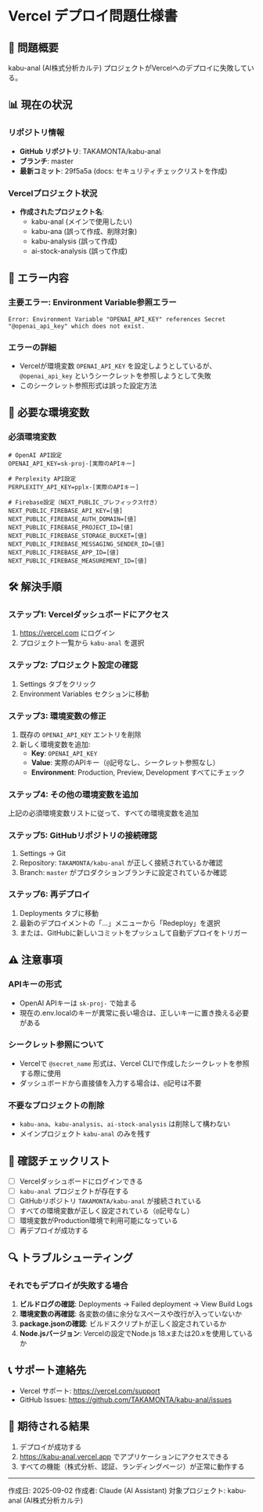# Vercel デプロイ問題仕様書

## 🔴 問題概要

kabu-anal (AI株式分析カルテ) プロジェクトがVercelへのデプロイに失敗している。

## 📊 現在の状況

### リポジトリ情報

- **GitHub リポジトリ**: TAKAMONTA/kabu-anal
- **ブランチ**: master
- **最新コミット**: 29f5a5a (docs: セキュリティチェックリストを作成)

### Vercelプロジェクト状況

- **作成されたプロジェクト名**:
  - kabu-anal (メインで使用したい)
  - kabu-ana (誤って作成、削除対象)
  - kabu-analysis (誤って作成)
  - ai-stock-analysis (誤って作成)

## 🚫 エラー内容

### 主要エラー: Environment Variable参照エラー

```
Error: Environment Variable "OPENAI_API_KEY" references Secret "@openai_api_key" which does not exist.
```

### エラーの詳細

- Vercelが環境変数 `OPENAI_API_KEY` を設定しようとしているが、`@openai_api_key` というシークレットを参照しようとして失敗
- このシークレット参照形式は誤った設定方法

## 🔧 必要な環境変数

### 必須環境変数

```env
# OpenAI API設定
OPENAI_API_KEY=sk-proj-[実際のAPIキー]

# Perplexity API設定
PERPLEXITY_API_KEY=pplx-[実際のAPIキー]

# Firebase設定（NEXT_PUBLIC_プレフィックス付き）
NEXT_PUBLIC_FIREBASE_API_KEY=[値]
NEXT_PUBLIC_FIREBASE_AUTH_DOMAIN=[値]
NEXT_PUBLIC_FIREBASE_PROJECT_ID=[値]
NEXT_PUBLIC_FIREBASE_STORAGE_BUCKET=[値]
NEXT_PUBLIC_FIREBASE_MESSAGING_SENDER_ID=[値]
NEXT_PUBLIC_FIREBASE_APP_ID=[値]
NEXT_PUBLIC_FIREBASE_MEASUREMENT_ID=[値]
```

## 🛠️ 解決手順

### ステップ1: Vercelダッシュボードにアクセス

1. https://vercel.com にログイン
2. プロジェクト一覧から `kabu-anal` を選択

### ステップ2: プロジェクト設定の確認

1. Settings タブをクリック
2. Environment Variables セクションに移動

### ステップ3: 環境変数の修正

1. 既存の `OPENAI_API_KEY` エントリを削除
2. 新しく環境変数を追加:
   - **Key**: `OPENAI_API_KEY`
   - **Value**: 実際のAPIキー（`@`記号なし、シークレット参照なし）
   - **Environment**: Production, Preview, Development すべてにチェック

### ステップ4: その他の環境変数を追加

上記の必須環境変数リストに従って、すべての環境変数を追加

### ステップ5: GitHubリポジトリの接続確認

1. Settings → Git
2. Repository: `TAKAMONTA/kabu-anal` が正しく接続されているか確認
3. Branch: `master` がプロダクションブランチに設定されているか確認

### ステップ6: 再デプロイ

1. Deployments タブに移動
2. 最新のデプロイメントの「...」メニューから「Redeploy」を選択
3. または、GitHubに新しいコミットをプッシュして自動デプロイをトリガー

## ⚠️ 注意事項

### APIキーの形式

- OpenAI APIキーは `sk-proj-` で始まる
- 現在の.env.localのキーが異常に長い場合は、正しいキーに置き換える必要がある

### シークレット参照について

- Vercelで `@secret_name` 形式は、Vercel CLIで作成したシークレットを参照する際に使用
- ダッシュボードから直接値を入力する場合は、`@`記号は不要

### 不要なプロジェクトの削除

- `kabu-ana`、`kabu-analysis`、`ai-stock-analysis` は削除して構わない
- メインプロジェクト `kabu-anal` のみを残す

## 📝 確認チェックリスト

- [ ] Vercelダッシュボードにログインできる
- [ ] `kabu-anal` プロジェクトが存在する
- [ ] GitHubリポジトリ `TAKAMONTA/kabu-anal` が接続されている
- [ ] すべての環境変数が正しく設定されている（`@`記号なし）
- [ ] 環境変数がProduction環境で利用可能になっている
- [ ] 再デプロイが成功する

## 🔍 トラブルシューティング

### それでもデプロイが失敗する場合

1. **ビルドログの確認**: Deployments → Failed deployment → View Build Logs
2. **環境変数の再確認**: 各変数の値に余分なスペースや改行が入っていないか
3. **package.jsonの確認**: ビルドスクリプトが正しく設定されているか
4. **Node.jsバージョン**: Vercelの設定でNode.js 18.xまたは20.xを使用しているか

## 📞 サポート連絡先

- Vercel サポート: https://vercel.com/support
- GitHub Issues: https://github.com/TAKAMONTA/kabu-anal/issues

## 🎯 期待される結果

1. デプロイが成功する
2. https://kabu-anal.vercel.app でアプリケーションにアクセスできる
3. すべての機能（株式分析、認証、ランディングページ）が正常に動作する

---

作成日: 2025-09-02
作成者: Claude (AI Assistant)
対象プロジェクト: kabu-anal (AI株式分析カルテ)
